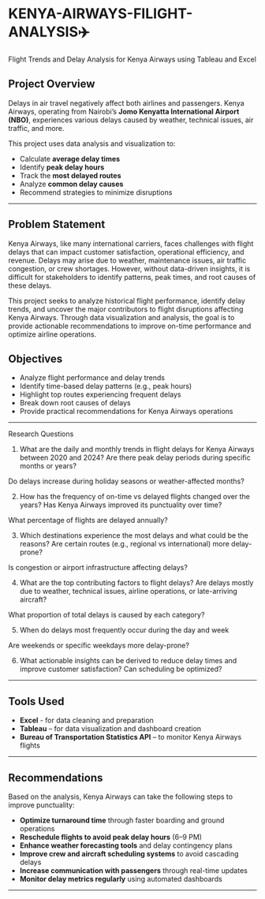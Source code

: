 # KENYA-AIRWAYS-FILIGHT-ANALYSIS✈️
Flight Trends and Delay Analysis for Kenya Airways using Tableau and Excel

##  Project Overview

Delays in air travel negatively affect both airlines and passengers. Kenya Airways, operating from Nairobi’s **Jomo Kenyatta International Airport (NBO)**, experiences various delays caused by weather, technical issues, air traffic, and more. 

This project uses data analysis and visualization to:

- Calculate **average delay times**
- Identify **peak delay hours**
- Track the **most delayed routes**
- Analyze **common delay causes**
- Recommend strategies to minimize disruptions

---

 ##  Problem Statement
Kenya Airways, like many international carriers, faces challenges with flight delays that can impact customer satisfaction, operational efficiency, and revenue. Delays may arise due to weather, maintenance issues, air traffic congestion, or crew shortages. However, without data-driven insights, it is difficult for stakeholders to identify patterns, peak times, and root causes of these delays.

This project seeks to analyze historical flight performance, identify delay trends, and uncover the major contributors to flight disruptions affecting Kenya Airways. Through data visualization and analysis, the goal is to provide actionable recommendations to improve on-time performance and optimize airline operations.

##  Objectives

-  Analyze flight performance and delay trends
-  Identify time-based delay patterns (e.g., peak hours)
-  Highlight top routes experiencing frequent delays
-  Break down root causes of delays
-  Provide practical recommendations for Kenya Airways operations

---

 Research Questions 
1. What are the daily and monthly trends in flight delays for Kenya Airways between 2020 and 2024?
Are there peak delay periods during specific months or years?

Do delays increase during holiday seasons or weather-affected months?

2. How has the frequency of on-time vs delayed flights changed over the years?
Has Kenya Airways improved its punctuality over time?

What percentage of flights are delayed annually?

3. Which destinations experience the most delays and what could be the reasons?
Are certain routes (e.g., regional vs international) more delay-prone?

Is congestion or airport infrastructure affecting delays?

4. What are the top contributing factors to flight delays?
Are delays mostly due to weather, technical issues, airline operations, or late-arriving aircraft?

What proportion of total delays is caused by each category?

5. When do delays most frequently occur during the day and week

Are weekends or specific weekdays more delay-prone?

6. What actionable insights can be derived to reduce delay times and improve customer satisfaction?
Can scheduling be optimized?



---

##  Tools Used
- **Excel** - for data cleaning and preparation
- **Tableau** – for data visualization and dashboard creation      
- **Bureau of Transportation Statistics API** – to monitor Kenya Airways flights  
    

---

##  Recommendations

Based on the analysis, Kenya Airways can take the following steps to improve punctuality:

-  **Optimize turnaround time** through faster boarding and ground operations  
-  **Reschedule flights to avoid peak delay hours** (6–9 PM)  
-  **Enhance weather forecasting tools** and delay contingency plans  
-  **Improve crew and aircraft scheduling systems** to avoid cascading delays  
-  **Increase communication with passengers** through real-time updates  
-  **Monitor delay metrics regularly** using automated dashboards

---
